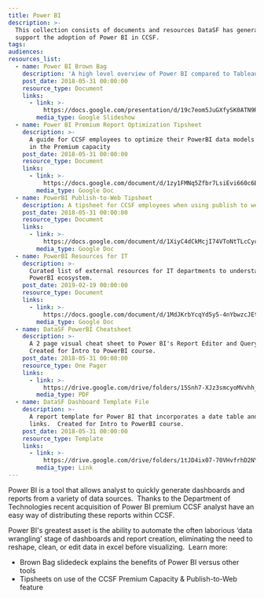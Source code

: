 ```yaml
---
title: Power BI
description: >-
  This collection consists of documents and resources DataSF has generated to
  support the adoption of Power BI in CCSF.
tags:
audiences:
resources_list:
  - name: Power BI Brown Bag
    description: 'A high level overview of Power BI compared to Tableau, Excel, and R.'
    post_date: 2018-05-31 00:00:00
    resource_type: Document
    links:
      - link: >-
          https://docs.google.com/presentation/d/19c7eom5JuGXfySK0ATN9RyWjWx13vH8WhP_guQD8uBQ/edit?usp=sharing
        media_type: Google Slideshow
  - name: Power BI Premium Report Optimization Tipsheet
    description: >-
      A guide for CCSF employees to optimize their PowerBI data models for use
      in the Premium capacity
    post_date: 2018-05-31 00:00:00
    resource_type: Document
    links:
      - link: >-
          https://docs.google.com/document/d/1zy1FMNq5Zfbr7LsiEvi660c6BIs8BbLdkvPwr4dr08g/edit?usp=sharing
        media_type: Google Doc
  - name: PowerBI Publish-to-Web Tipsheet
    description: A tipsheet for CCSF employees when using publish to web feature in PowerBI
    post_date: 2018-05-31 00:00:00
    resource_type: Document
    links:
      - link: >-
          https://docs.google.com/document/d/1XiyC4dCkMcjI74VToNtTLcCyc8FOtAcw_EfG7Df6nPc/edit?usp=sharing
        media_type: Google Doc
  - name: PowerBI Resources for IT
    description: >-
      Curated list of external resources for IT departments to understand the
      PowerBI ecosystem.
    post_date: 2019-02-19 00:00:00
    resource_type: Document
    links:
      - link: >-
          https://docs.google.com/document/d/1MdJKrbYcqYd5y5-4nYbwzcJEtkXZQBlDbKW-kxtsJyY/edit?usp=sharing
        media_type: Google Doc
  - name: DataSF PowerBI Cheatsheet
    description: >-
      A 2 page visual cheat sheet to Power BI's Report Editor and Query Editor. 
      Created for Intro to PowerBI course.
    post_date: 2018-05-31 00:00:00
    resource_type: One Pager
    links:
      - link: >-
          https://drive.google.com/drive/folders/15Snh7-XJz3smcyoMVvhh_0kdFUWAv26H?usp=sharing
        media_type: PDF
  - name: DataSF Dashboard Template File
    description: >-
      A report template for Power BI that incorporates a date table and helpful
      links.  Created for Intro to PowerBI course.
    post_date: 2018-05-31 00:00:00
    resource_type: Template
    links:
      - link: >-
          https://drive.google.com/drive/folders/1tJD4ix07-70VHvfrhD2NYaUor0c-PwF6?usp=sharing
        media_type: Link
---
```


Power BI is a tool that allows analyst to quickly generate dashboards and reports from a variety of data sources.&nbsp; Thanks to the Department of Technologies recent acquisition of Power BI premium CCSF analyst have an easy way of distributing these reports within CCSF.

Power BI's greatest asset is the ability to automate the often laborious ‘data wrangling’ stage of dashboards and report creation, eliminating the need to reshape, clean, or edit data in excel before visualizing. &nbsp;Learn more:

* Brown Bag slidedeck explains the benefits of Power BI versus other tools
* Tipsheets on use of the CCSF Premium Capacity & Publish-to-Web feature
